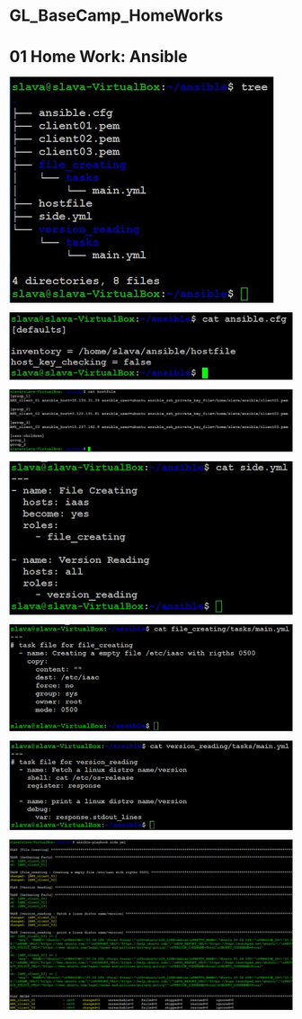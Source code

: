 # GL_BaseCamp_HomeWorks
<!DOCTYPE html>
<html>
<body>
<h1>01 Home Work: Ansible</h1>
<p>
    <img src="screenshots/ansible_tree.JPG" />
</p>
<p>
    <img src="screenshots/ansible_cfg.JPG" />
</p>
<p>
    <img src="screenshots/ansible_Hostfile.JPG" />
</p>
<p>
    <img src="screenshots/ansible_side.JPG" />
</p>
<p>
    <img src="screenshots/ansible_file_creat.JPG" />
</p>
<p>
    <img src="screenshots/ansible_ver_read.JPG" />
</p>
<p>
    <img src="screenshots/ansible_result.JPG" />
</p> 

</body>
</html>
